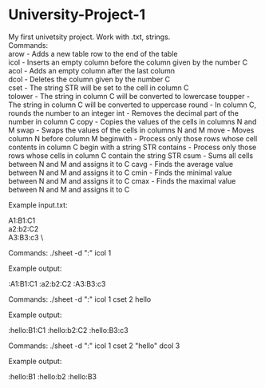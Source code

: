 # University-Project-1
My first univetsity project. Work with .txt, strings.\
Commands: \
arow - Adds a new table row to the end of the table\
icol - Inserts an empty column before the column given by the number C\
acol - Adds an empty column after the last column\
dcol - Deletes the column given by the number C\
cset - The string STR will be set to the cell in column C\
tolower - The string in column C will be converted to lowercase
toupper - The string in column C will be converted to uppercase
round - In column C, rounds the number to an integer
int - Removes the decimal part of the number in column C
copy - Copies the values of the cells in columns N and M
swap - Swaps the values of the cells in columns N and M
move - Moves column N before column M
beginwith - Process only those rows whose cell contents in column C begin with a string STR
contains - Process only those rows whose cells in column C contain the string STR
csum - Sums all cells between N and M and assigns it to C
cavg - Finds the average value between N and M and assigns it to C
cmin - Finds the minimal value between N and M and assigns it to C
cmax - Finds the maximal value between N and M and assigns it to C

Example input.txt:

A1:B1:C1 \
a2:b2:C2 \
A3:B3:c3 \

Commands: ./sheet -d ":" icol 1

Example output:

:A1:B1:C1
:a2:b2:C2
:A3:B3:c3

Commands: ./sheet -d ":" icol 1 cset 2 hello

Example output:

:hello:B1:C1
:hello:b2:C2
:hello:B3:c3

Commands: ./sheet -d ":" icol 1 cset 2 "hello" dcol 3

Example output:

:hello:B1
:hello:b2
:hello:B3
